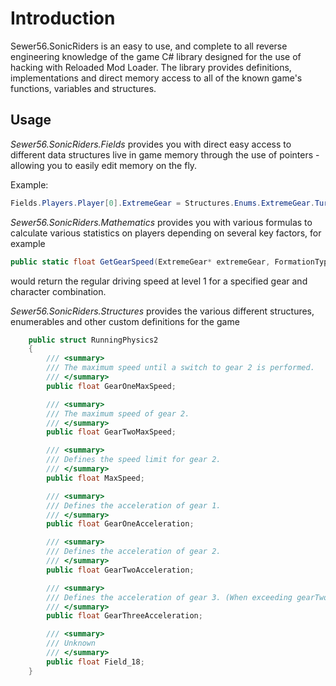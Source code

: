 
# Introduction

Sewer56.SonicRiders is an easy to use, and complete to all reverse engineering knowledge of the game C# library designed for the use of hacking with Reloaded Mod Loader. The library provides definitions, implementations and direct memory access to all of the known game's functions, variables and structures.

## Usage

*Sewer56.SonicRiders.Fields* provides you with direct easy access to different data structures live in game memory through the use of pointers - allowing you to easily edit memory on the fly.

Example:
```csharp
Fields.Players.Player[0].ExtremeGear = Structures.Enums.ExtremeGear.TurboStar;
```

*Sewer56.SonicRiders.Mathematics*  provides you with various formulas to calculate various statistics on players depending on several key factors, for example 

```csharp
public static float GetGearSpeed(ExtremeGear* extremeGear, FormationTypes formationType)
```

would return the regular driving speed at level 1 for a specified gear and character combination.

*Sewer56.SonicRiders.Structures* provides the various different structures, enumerables and other custom definitions for the game 
```csharp
    public struct RunningPhysics2
    {
        /// <summary>
        /// The maximum speed until a switch to gear 2 is performed.
        /// </summary>
        public float GearOneMaxSpeed;

        /// <summary>
        /// The maximum speed of gear 2.
        /// </summary>
        public float GearTwoMaxSpeed;

        /// <summary>
        /// Defines the speed limit for gear 2.
        /// </summary>
        public float MaxSpeed;

        /// <summary>
        /// Defines the acceleration of gear 1.
        /// </summary>
        public float GearOneAcceleration;

        /// <summary>
        /// Defines the acceleration of gear 2.
        /// </summary>
        public float GearTwoAcceleration;

        /// <summary>
        /// Defines the acceleration of gear 3. (When exceeding gearTwoMaxSpeed)
        /// </summary>
        public float GearThreeAcceleration;

        /// <summary>
        /// Unknown
        /// </summary>
        public float Field_18;
    }
```
